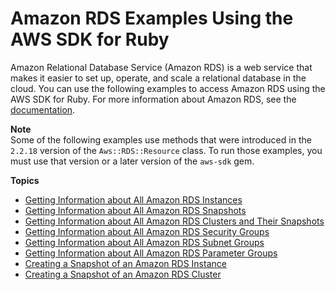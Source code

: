 # Amazon RDS Examples Using the AWS SDK for Ruby<a name="rds-examples"></a>

Amazon Relational Database Service \(Amazon RDS\) is a web service that makes it easier to set up, operate, and scale a relational database in the cloud\. You can use the following examples to access Amazon RDS using the AWS SDK for Ruby\. For more information about Amazon RDS, see the [ documentation](https://aws.amazon.com/documentation/rds/)\.

**Note**  
Some of the following examples use methods that were introduced in the `2.2.18` version of the `Aws::RDS::Resource` class\. To run those examples, you must use that version or a later version of the `aws-sdk` gem\.

**Topics**
+ [Getting Information about All Amazon RDS Instances](rds-example-get-instances.md)
+ [Getting Information about All Amazon RDS Snapshots](rds-example-get-snapshots.md)
+ [Getting Information about All Amazon RDS Clusters and Their Snapshots](rds-example-get-cluster-snapshots.md)
+ [Getting Information about All Amazon RDS Security Groups](rds-example-get-security_groups.md)
+ [Getting Information about All Amazon RDS Subnet Groups](rds-example-get-subnet-groups.md)
+ [Getting Information about All Amazon RDS Parameter Groups](rds-example-get-parameter_groups.md)
+ [Creating a Snapshot of an Amazon RDS Instance](rds-example-create-snapshot.md)
+ [Creating a Snapshot of an Amazon RDS Cluster](rds-example-create-cluster-snapshot.md)